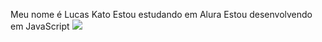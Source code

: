  Meu nome é Lucas Kato 
 Estou estudando em Alura 
 Estou desenvolvendo em JavaScript 
![](https://media1.tenor.com/m/iwXHwlY31ecAAAAC/yuji-itadori-suku.gif)
